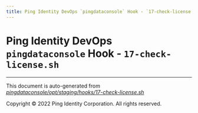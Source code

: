 ```yaml
---
title: Ping Identity DevOps `pingdataconsole` Hook - `17-check-license.sh`
---
```


# Ping Identity DevOps `pingdataconsole` Hook - `17-check-license.sh`

---
This document is auto-generated from _[pingdataconsole/opt/staging/hooks/17-check-license.sh](https://github.com/pingidentity/pingidentity-docker-builds/blob/master/pingdataconsole/opt/staging/hooks/17-check-license.sh)_

Copyright © 2022 Ping Identity Corporation. All rights reserved.

